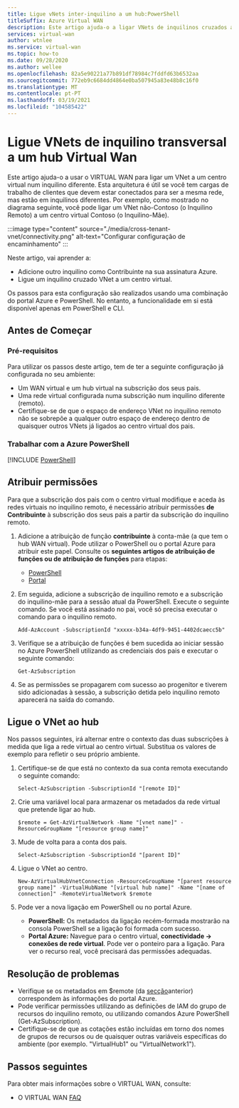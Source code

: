 ```yaml
---
title: Ligue vNets inter-inquilino a um hub:PowerShell
titleSuffix: Azure Virtual WAN
description: Este artigo ajuda-o a ligar VNets de inquilinos cruzados a um hub virtual usando o PowerShell.
services: virtual-wan
author: wtnlee
ms.service: virtual-wan
ms.topic: how-to
ms.date: 09/28/2020
ms.author: wellee
ms.openlocfilehash: 82a5e90221a77b891df78984c7fddfd63b6532aa
ms.sourcegitcommit: 772eb9c6684dd4864e0ba507945a83e48b8c16f0
ms.translationtype: MT
ms.contentlocale: pt-PT
ms.lasthandoff: 03/19/2021
ms.locfileid: "104585422"
---
```

# <a name="connect-cross-tenant-vnets-to-a-virtual-wan-hub"></a>Ligue VNets de inquilino transversal a um hub Virtual Wan

Este artigo ajuda-o a usar o VIRTUAL WAN para ligar um VNet a um centro virtual num inquilino diferente. Esta arquitetura é útil se você tem cargas de trabalho de clientes que devem estar conectados para ser a mesma rede, mas estão em inquilinos diferentes. Por exemplo, como mostrado no diagrama seguinte, você pode ligar um VNet não-Contoso (o Inquilino Remoto) a um centro virtual Contoso (o Inquilino-Mãe).

:::image type="content" source="./media/cross-tenant-vnet/connectivity.png" alt-text="Configurar configuração de encaminhamento" :::

Neste artigo, vai aprender a:

* Adicione outro inquilino como Contribuinte na sua assinatura Azure.
* Ligue um inquilino cruzado VNet a um centro virtual.

Os passos para esta configuração são realizados usando uma combinação do portal Azure e PowerShell. No entanto, a funcionalidade em si está disponível apenas em PowerShell e CLI.

## <a name="before-you-begin"></a>Antes de Começar

### <a name="prerequisites"></a>Pré-requisitos

Para utilizar os passos deste artigo, tem de ter a seguinte configuração já configurada no seu ambiente:

* Um WAN virtual e um hub virtual na subscrição dos seus pais.
* Uma rede virtual configurada numa subscrição num inquilino diferente (remoto).
* Certifique-se de que o espaço de endereço VNet no inquilino remoto não se sobrepõe a qualquer outro espaço de endereço dentro de quaisquer outros VNets já ligados ao centro virtual dos pais.

### <a name="working-with-azure-powershell"></a>Trabalhar com a Azure PowerShell

[!INCLUDE [PowerShell](../../includes/vpn-gateway-cloud-shell-powershell.md)]

## <a name="assign-permissions"></a><a name="rights"></a>Atribuir permissões

Para que a subscrição dos pais com o centro virtual modifique e aceda às redes virtuais no inquilino remoto, é necessário atribuir permissões **de Contribuinte** à subscrição dos seus pais a partir da subscrição do inquilino remoto.

1. Adicione a atribuição de função **contribuinte** à conta-mãe (a que tem o hub WAN virtual). Pode utilizar o PowerShell ou o portal Azure para atribuir este papel. Consulte os **seguintes artigos de atribuição de funções ou de atribuição de funções** para etapas:

   * [PowerShell](../role-based-access-control/role-assignments-powershell.md)
   * [Portal](../role-based-access-control/role-assignments-portal.md)

1. Em seguida, adicione a subscrição de inquilino remoto e a subscrição do inquilino-mãe para a sessão atual da PowerShell. Execute o seguinte comando. Se você está assinado no pai, você só precisa executar o comando para o inquilino remoto.

   ```azurepowershell-interactive
   Add-AzAccount -SubscriptionId "xxxxx-b34a-4df9-9451-4402dcaecc5b"
   ```

1. Verifique se a atribuição de funções é bem sucedida ao iniciar sessão no Azure PowerShell utilizando as credenciais dos pais e executar o seguinte comando:

   ```azurepowershell-interactive
   Get-AzSubscription
   ```

1. Se as permissões se propagarem com sucesso ao progenitor e tiverem sido adicionadas à sessão, a subscrição detida pelo inquilino remoto aparecerá na saída do comando.

## <a name="connect-vnet-to-hub"></a><a name="connect"></a>Ligue o VNet ao hub

Nos passos seguintes, irá alternar entre o contexto das duas subscrições à medida que liga a rede virtual ao centro virtual. Substitua os valores de exemplo para refletir o seu próprio ambiente.

1. Certifique-se de que está no contexto da sua conta remota executando o seguinte comando:

   ```azurepowershell-interactive
   Select-AzSubscription -SubscriptionId "[remote ID]"
   ```

1. Crie uma variável local para armazenar os metadados da rede virtual que pretende ligar ao hub.

   ```azurepowershell-interactive
   $remote = Get-AzVirtualNetwork -Name "[vnet name]" -ResourceGroupName "[resource group name]"
   ```

1. Mude de volta para a conta dos pais.

   ```azurepowershell-interactive
   Select-AzSubscription -SubscriptionId "[parent ID]"
   ```

1. Ligue o VNet ao centro.

   ```azurepowershell-interactive
   New-AzVirtualHubVnetConnection -ResourceGroupName "[parent resource group name]" -VirtualHubName "[virtual hub name]" -Name "[name of connection]" -RemoteVirtualNetwork $remote
   ```

1. Pode ver a nova ligação em PowerShell ou no portal Azure.

   * **PowerShell:** Os metadados da ligação recém-formada mostrarão na consola PowerShell se a ligação foi formada com sucesso.
   * **Portal Azure:** Navegue para o centro virtual, **conectividade -> conexões de rede virtual**. Pode ver o ponteiro para a ligação. Para ver o recurso real, você precisará das permissões adequadas.
   
## <a name="troubleshooting"></a><a name="troubleshoot"></a>Resolução de problemas

* Verifique se os metadados em $remote (da [secção](#connect)anterior) correspondem às informações do portal Azure.
* Pode verificar permissões utilizando as definições de IAM do grupo de recursos do inquilino remoto, ou utilizando comandos Azure PowerShell (Get-AzSubscription).
* Certifique-se de que as cotações estão incluídas em torno dos nomes de grupos de recursos ou de quaisquer outras variáveis específicas do ambiente (por exemplo. "VirtualHub1" ou "VirtualNetwork1").

## <a name="next-steps"></a>Passos seguintes

Para obter mais informações sobre o VIRTUAL WAN, consulte:

* O VIRTUAL WAN [FAQ](virtual-wan-faq.md)
